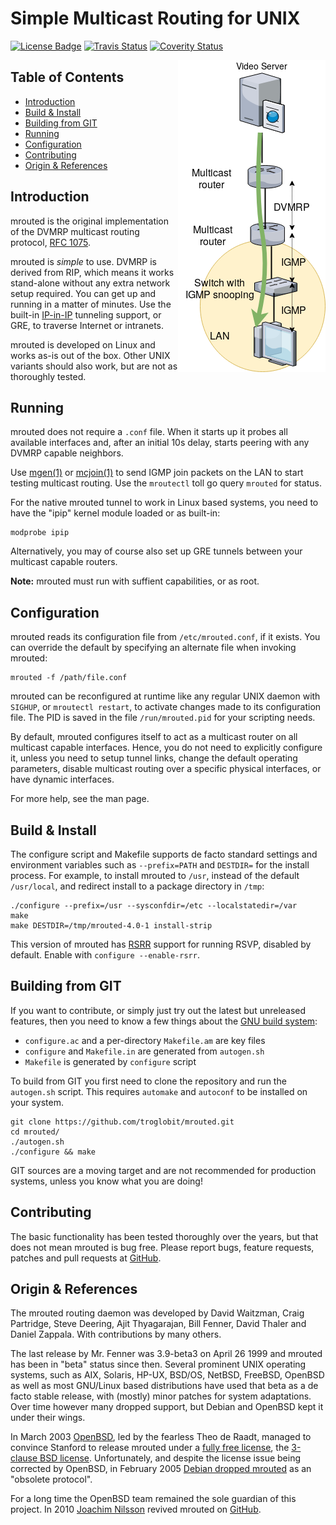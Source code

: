 Simple Multicast Routing for UNIX
=================================
[![License Badge][]][License] [![Travis Status][]][Travis] [![Coverity Status][]][Coverity Scan]

<img align="right" src="docs/dvmrp-simple.png" alt="Simple overview of what DVMRP is">

Table of Contents
-----------------

* [Introduction](#introduction)
* [Build & Install](#build--install)
* [Building from GIT](#building-from-git)
* [Running](#running)
* [Configuration](#configuration)
* [Contributing](#contributing)
* [Origin & References](#origin--references)


Introduction
------------

mrouted is the original implementation of the DVMRP multicast routing
protocol, [RFC 1075][].

mrouted is *simple* to use.  DVMRP is derived from RIP, which means it
works stand-alone without any extra network setup required.  You can get
up and running in a matter of minutes.  Use the built-in [IP-in-IP][]
tunneling support, or GRE, to traverse Internet or intranets.

mrouted is developed on Linux and works as-is out of the box.  Other
UNIX variants should also work, but are not as thoroughly tested.


Running
-------

mrouted does not require a `.conf` file.  When it starts up it probes
all available interfaces and, after an initial 10s delay, starts peering
with any DVMRP capable neighbors.

Use [mgen(1)][] or [mcjoin(1)][] to send IGMP join packets on the LAN to
start testing multicast routing.  Use the `mroutectl` toll go query
`mrouted` for status.

For the native mrouted tunnel to work in Linux based systems, you need
to have the "ipip" kernel module loaded or as built-in:

    modprobe ipip

Alternatively, you may of course also set up GRE tunnels between your
multicast capable routers.

**Note:** mrouted must run with suffient capabilities, or as root.


Configuration
-------------

mrouted reads its configuration file from `/etc/mrouted.conf`, if it
exists.  You can override the default by specifying an alternate file
when invoking mrouted:

    mrouted -f /path/file.conf

mrouted can be reconfigured at runtime like any regular UNIX daemon with
`SIGHUP`, or `mroutectl restart`, to activate changes made to its
configuration file.  The PID is saved in the file `/run/mrouted.pid` for
your scripting needs.

By default, mrouted configures itself to act as a multicast router on
all multicast capable interfaces.  Hence, you do not need to explicitly
configure it, unless you need to setup tunnel links, change the default
operating parameters, disable multicast routing over a specific physical
interfaces, or have dynamic interfaces.

For more help, see the man page.


Build & Install
---------------

The configure script and Makefile supports de facto standard settings
and environment variables such as `--prefix=PATH` and `DESTDIR=` for the
install process.  For example, to install mrouted to `/usr`, instead of
the default `/usr/local`, and redirect install to a package directory in
`/tmp`:

    ./configure --prefix=/usr --sysconfdir=/etc --localstatedir=/var
    make
    make DESTDIR=/tmp/mrouted-4.0-1 install-strip

This version of mrouted has [RSRR][] support for running RSVP, disabled
by default.  Enable with `configure --enable-rsrr`.


Building from GIT
-----------------

If you want to contribute, or simply just try out the latest but
unreleased features, then you need to know a few things about the
[GNU build system][buildsystem]:

- `configure.ac` and a per-directory `Makefile.am` are key files
- `configure` and `Makefile.in` are generated from `autogen.sh`
- `Makefile` is generated by `configure` script

To build from GIT you first need to clone the repository and run the
`autogen.sh` script.  This requires `automake` and `autoconf` to be
installed on your system.

    git clone https://github.com/troglobit/mrouted.git
    cd mrouted/
    ./autogen.sh
    ./configure && make

GIT sources are a moving target and are not recommended for production
systems, unless you know what you are doing!


Contributing
------------

The basic functionality has been tested thoroughly over the years, but
that does not mean mrouted is bug free.  Please report bugs, feature
requests, patches and pull requests at [GitHub][].


Origin & References
-------------------

The mrouted routing daemon was developed by David Waitzman, Craig
Partridge, Steve Deering, Ajit Thyagarajan, Bill Fenner, David Thaler
and Daniel Zappala.  With contributions by many others.

The last release by Mr. Fenner was 3.9-beta3 on April 26 1999 and
mrouted has been in "beta" status since then.  Several prominent UNIX
operating systems, such as AIX, Solaris, HP-UX, BSD/OS, NetBSD, FreeBSD,
OpenBSD as well as most GNU/Linux based distributions have used that
beta as a de facto stable release, with (mostly) minor patches for
system adaptations.  Over time however many dropped support, but Debian
and OpenBSD kept it under their wings.

In March 2003 [OpenBSD](http://www.openbsd.org/), led by the fearless
Theo de Raadt, managed to convince Stanford to release mrouted under a
[fully free license][License], the [3-clause BSD license][BSD License].
Unfortunately, and despite the license issue being corrected by OpenBSD,
in February 2005 [Debian dropped mrouted][1] as an "obsolete protocol".

For a long time the OpenBSD team remained the sole guardian of this
project.  In 2010 [Joachim Nilsson](http://troglobit.com) revived
mrouted on [GitHub][].

[1]:               http://bugs.debian.org/cgi-bin/bugreport.cgi?bug=288112
[License]:         http://www.openbsd.org/cgi-bin/cvsweb/src/usr.sbin/mrouted/LICENSE
[License Badge]:   https://img.shields.io/badge/License-BSD%203--Clause-blue.svg
[BSD License]:     http://en.wikipedia.org/wiki/BSD_licenses
[RFC 1075]:        http://tools.ietf.org/html/rfc1075
[IP-in-IP]:        https://en.wikipedia.org/wiki/IP_in_IP
[RSRR]:            docs/RSRR.md
[buildsystem]:     https://airs.com/ian/configure/
[mgen(1)]:         https://www.nrl.navy.mil/itd/ncs/products/mgen
[mcjoin(1)]:       http://github.com/troglobit/mcjoin/
[GitHub]:          http://github.com/troglobit/mrouted/
[Travis]:          https://travis-ci.org/troglobit/mrouted
[Travis Status]:   https://travis-ci.org/troglobit/mrouted.png?branch=master
[Coverity Scan]:   https://scan.coverity.com/projects/3320
[Coverity Status]: https://scan.coverity.com/projects/3320/badge.svg
